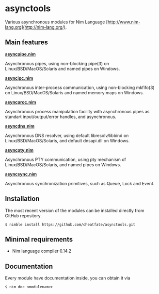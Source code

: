 # asynctools
Various asynchronous modules for Nim Language [http://www.nim-lang.org](http://nim-lang.org/).

## Main features

[**asyncpipe.nim**](asynctools/asyncpipe.nim)

Asynchronous pipes, using non-blocking pipe(3) on Linux/BSD/MacOS/Solaris and named pipes on Windows.

[**asyncipc.nim**](asynctools/asyncipc.nim)

Asynchronous inter-process communication, using non-blocking mkfifo(3) on Linux/BSD/MacOS/Solaris and named memory maps on Windows.

[**asyncproc.nim**](asynctools/asyncproc.nim)

Asynchronous process manipulation facility with asynchronous pipes as standart input/output/error handles, and asynchronous.

[**asyncdns.nim**](asynctools/asyncdns.nim)

Asynchronous DNS resolver, using default libresolv/libbind on Linux/BSD/MacOS/Solaris, and default dnsapi.dll on Windows.

[**asyncpty.nim**](asynctools/asyncpty.nim)

Asynchronous PTY communication, using pty mechanism of Linux/BSD/MacOS/Solaris, and named pipes on Windows.

[**asyncsync.nim**](asynctools/asyncsync.nim)

Asynchronous synchronization primitives, such as Queue, Lock and Event.

## Installation

The most recent version of the modules can be installed directly from GitHub repository

```
$ nimble install https://github.com/cheatfate/asynctools.git
```

## Minimal requirements

- Nim language compiler 0.14.2

## Documentation

Every module have documentation inside, you can obtain it via

```
$ nim doc <modulename>
```
